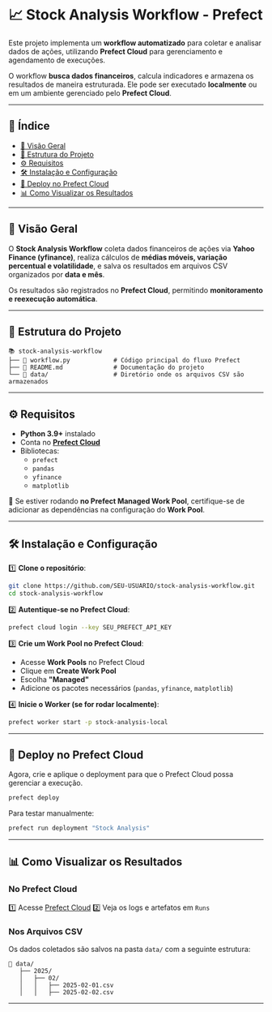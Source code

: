 # 📈 Stock Analysis Workflow - Prefect

Este projeto implementa um **workflow automatizado** para coletar e analisar dados de ações, utilizando **Prefect Cloud** para gerenciamento e agendamento de execuções.

O workflow **busca dados financeiros**, calcula indicadores e armazena os resultados de maneira estruturada. Ele pode ser executado **localmente** ou em um ambiente gerenciado pelo **Prefect Cloud**.

---

## 📌 **Índice**

- [🎯 Visão Geral](#-visão-geral)
- [📂 Estrutura do Projeto](#-estrutura-do-projeto)
- [⚙️ Requisitos](#-requisitos)
- [🛠 Instalação e Configuração](#-instalação-e-configuração)
- [🚀 Deploy no Prefect Cloud](#-deploy-no-prefect-cloud)
- [📊 Como Visualizar os Resultados](#-como-visualizar-os-resultados)

---

## 🎯 **Visão Geral**

O **Stock Analysis Workflow** coleta dados financeiros de ações via **Yahoo Finance (yfinance)**, realiza cálculos de **médias móveis, variação percentual e volatilidade**, e salva os resultados em arquivos CSV organizados por **data e mês**.

Os resultados são registrados no **Prefect Cloud**, permitindo **monitoramento e reexecução automática**.

---

## 📂 **Estrutura do Projeto**

```
📚 stock-analysis-workflow
├── 📄 workflow.py            # Código principal do fluxo Prefect
├── 📄 README.md              # Documentação do projeto
└── 📂 data/                  # Diretório onde os arquivos CSV são armazenados
```

---

## ⚙️ **Requisitos**

- **Python 3.9+** instalado
- Conta no **[Prefect Cloud](https://app.prefect.cloud/)**
- Bibliotecas:
  - `prefect`
  - `pandas`
  - `yfinance`
  - `matplotlib`

📌 Se estiver rodando **no Prefect Managed Work Pool**, certifique-se de adicionar as dependências na configuração do **Work Pool**.

---

## 🛠 **Instalação e Configuração**

1️⃣ **Clone o repositório**:

```bash
git clone https://github.com/SEU-USUARIO/stock-analysis-workflow.git
cd stock-analysis-workflow
```

2️⃣ **Autentique-se no Prefect Cloud**:

```bash
prefect cloud login --key SEU_PREFECT_API_KEY
```

3️⃣ **Crie um Work Pool no Prefect Cloud**:

- Acesse **Work Pools** no Prefect Cloud
- Clique em **Create Work Pool**
- Escolha **"Managed"**
- Adicione os pacotes necessários (`pandas`, `yfinance`, `matplotlib`)

4️⃣ **Inicie o Worker (se for rodar localmente)**:

```bash
prefect worker start -p stock-analysis-local
```

---

## 🚀 **Deploy no Prefect Cloud**

Agora, crie e aplique o deployment para que o Prefect Cloud possa gerenciar a execução.

```bash
prefect deploy
```

Para testar manualmente:

```bash
prefect run deployment "Stock Analysis"
```

---

## 📊 **Como Visualizar os Resultados**

### **No Prefect Cloud**

1️⃣ Acesse [Prefect Cloud](https://app.prefect.cloud/)
2️⃣ Veja os logs e artefatos em `Runs`

### **Nos Arquivos CSV**

Os dados coletados são salvos na pasta `data/` com a seguinte estrutura:

```
📂 data/
   ├── 2025/
   │   ├── 02/
   │   │   ├── 2025-02-01.csv
   │   │   ├── 2025-02-02.csv
```

---